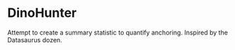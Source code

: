 # DinoHunter
Attempt to create a summary statistic to quantify anchoring. Inspired by the Datasaurus dozen.
